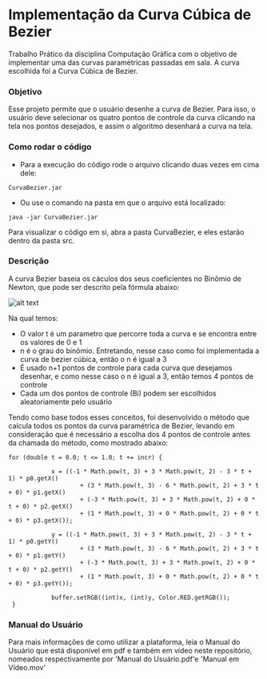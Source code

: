 # Implementação da Curva Cúbica de Bezier

Trabalho Prático da disciplina Computação Gráfica com o objetivo de implementar uma das curvas paramétricas passadas em sala. A curva escolhida foi a Curva Cúbica de Bezier.

### Objetivo

Esse projeto permite que o usuário desenhe a curva de Bezier. Para isso, o usuário deve selecionar os quatro pontos de controle da curva clicando na tela nos pontos desejados, e assim o algoritmo desenhará a curva na tela.

### Como rodar o código

* Para a execução do código rode o arquivo clicando duas vezes em cima dele:

`````
CurvaBezier.jar
`````
* Ou use o comando na pasta em que o arquivo está localizado:

`````
java -jar CurvaBezier.jar 
`````

Para visualizar o código em si, abra a pasta CurvaBezier, e eles estarão dentro da pasta src.

### Descrição

A curva Bezier baseia os cáculos dos seus coeficientes no Binômio de Newton, que pode ser descrito pela fórmula abaixo:

![alt text](https://wikimedia.org/api/rest_v1/media/math/render/svg/0596e1dae2ec55d157c28785267b434742f53ee3)

Na qual temos:

* O valor t é um parametro que percorre toda a curva e se encontra entre os valores de 0 e 1
* n é o grau do binômio. Entretando, nesse caso como foi implementada a curva de bezier cúbica, então o n é igual a 3
* É usado n+1 pontos de controle para cada curva que desejamos desenhar, e como nesse caso o n é igual a 3, então temos 4 pontos de controle
*  Cada um dos pontos de controle (Bi) podem ser escolhidos aleatoriamente pelo usuário


Tendo como base todos esses conceitos, foi desenvolvido o método que calcula todos os pontos da curva paramétrica de Bezier, levando em consideração que é necessário a escolha dos 4 pontos de controle antes da chamada do método, como mostrado abaixo:


`````
for (double t = 0.0; t <= 1.0; t += incr) {
            
            x = ((-1 * Math.pow(t, 3) + 3 * Math.pow(t, 2) - 3 * t + 1) * p0.getX()
                    + (3 * Math.pow(t, 3) - 6 * Math.pow(t, 2) + 3 * t + 0) * p1.getX()
                    + (-3 * Math.pow(t, 3) + 3 * Math.pow(t, 2) + 0 * t + 0) * p2.getX()
                    + (1 * Math.pow(t, 3) + 0 * Math.pow(t, 2) + 0 * t + 0) * p3.getX());

            y = ((-1 * Math.pow(t, 3) + 3 * Math.pow(t, 2) - 3 * t + 1) * p0.getY()
                    + (3 * Math.pow(t, 3) - 6 * Math.pow(t, 2) + 3 * t + 0) * p1.getY()
                    + (-3 * Math.pow(t, 3) + 3 * Math.pow(t, 2) + 0 * t + 0) * p2.getY()
                    + (1 * Math.pow(t, 3) + 0 * Math.pow(t, 2) + 0 * t + 0) * p3.getY());

            buffer.setRGB((int)x, (int)y, Color.RED.getRGB());
 }
`````

### Manual do Usuário

Para mais informações de como utilizar a plataforma, leia o Manual do Usuário que está disponível em pdf e também em vídeo neste repositório, nomeados respectivamente por 'Manual do Usuário.pdf'e 'Manual em Vídeo.mov'

